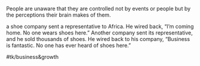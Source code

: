 People are unaware that they are controlled not by events or people but by the perceptions their brain makes of them.

a shoe company sent a representative to Africa. He wired back, “I’m coming home. No one wears shoes here.” Another company sent its representative, and he sold thousands of shoes. He wired back to his company, “Business is fantastic. No one has ever heard of shoes here.”

#tk/business&growth
